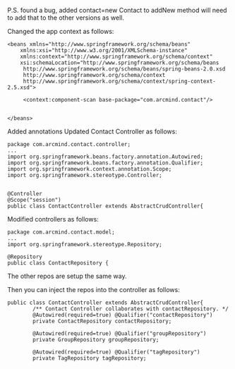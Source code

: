 P.S. found a bug, added contact=new Contact to addNew method will need to add that to the other versions as well.

Changed the app context as follows:

```
<beans xmlns="http://www.springframework.org/schema/beans"
    xmlns:xsi="http://www.w3.org/2001/XMLSchema-instance"
    xmlns:context="http://www.springframework.org/schema/context"    
    xsi:schemaLocation="http://www.springframework.org/schema/beans
     http://www.springframework.org/schema/beans/spring-beans-2.0.xsd
     http://www.springframework.org/schema/context
     http://www.springframework.org/schema/context/spring-context-2.5.xsd">
     
     <context:component-scan base-package="com.arcmind.contact"/>
          

</beans>

```

Added annotations
Updated Contact Controller as follows:

```
package com.arcmind.contact.controller;
...
import org.springframework.beans.factory.annotation.Autowired;
import org.springframework.beans.factory.annotation.Qualifier;
import org.springframework.context.annotation.Scope;
import org.springframework.stereotype.Controller;


@Controller
@Scope("session")
public class ContactController extends AbstractCrudController{

```

Modified controllers as follows:

```
package com.arcmind.contact.model;
...
import org.springframework.stereotype.Repository;

@Repository
public class ContactRepository {

```

The other repos are setup the same way.

Then you can inject the repos into the controller as follows:

```
public class ContactController extends AbstractCrudController{
        /** Contact Controller collaborates with contactRepository. */
        @Autowired(required=true) @Qualifier("contactRepository")
        private ContactRepository contactRepository;
        
        @Autowired(required=true) @Qualifier("groupRepository")
        private GroupRepository groupRepository;
        
        @Autowired(required=true) @Qualifier("tagRepository")   
        private TagRepository tagRepository;
```